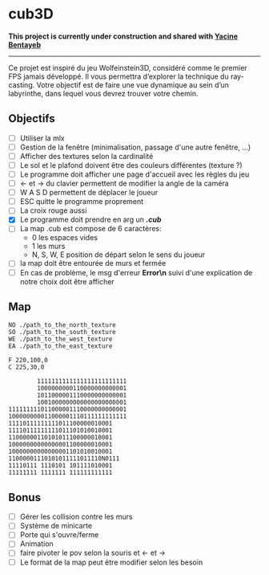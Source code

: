 # cub3D
**This project is currently under construction and shared with [Yacine Bentayeb](https://github.com/yace1)**

---

Ce projet est inspiré du jeu Wolfeinstein3D, considéré comme le premier FPS
jamais développé. Il vous permettra d’explorer la technique du ray-casting. Votre objectif
est de faire une vue dynamique au sein d’un labyrinthe, dans lequel vous devrez trouver
votre chemin.

## Objectifs
- [ ] Utiliser la mlx
- [ ] Gestion de la fenêtre (minimalisation, passage d'une autre fenêtre, ...)
- [ ] Afficher des textures selon la cardinalité
- [ ] Le sol et le plafond doivent être des couleurs différentes (texture ?)
- [ ] Le programme doit afficher une page d'accueil avec les règles du jeu
- [ ] <- et -> du clavier permettent de modifier la angle de la caméra
- [ ] W A S D permettent de déplacer le joueur
- [ ] ESC quitte le programme proprement
- [ ] La croix rouge aussi
- [x] Le programme doit prendre en arg un ***.cub***
- [ ] La map .cub est compose de 6 caractères:
    - 0 les espaces vides
    - 1 les murs
    - N, S, W, E position de départ selon le sens du joueur
- [ ] la map doit être entourée de murs et fermée
- [ ] En cas de problème, le msg d'erreur **Error\n** suivi d'une explication de notre choix doit être afficher

## Map
    NO ./path_to_the_north_texture
    SO ./path_to_the_south_texture
    WE ./path_to_the_west_texture
    EA ./path_to_the_east_texture

    F 220,100,0
    C 225,30,0

            1111111111111111111111111
            1000000000110000000000001
            1011000001110000000000001
            1001000000000000000000001
    111111111011000001110000000000001
    100000000011000001110111111111111
    11110111111111011100000010001
    11110111111111011101010010001
    11000000110101011100000010001
    10000000000000001100000010001
    10000000000000001101010010001
    11000001110101011111011110N0111
    11110111 1110101 101111010001
    11111111 1111111 111111111111

## Bonus
- [ ] Gérer les collision contre les murs
- [ ] Système de minicarte
- [ ] Porte qui s'ouvre/ferme
- [ ] Animation
- [ ] faire pivoter le pov selon la souris et <- et ->
- [ ] Le format de la map peut être modifier selon les besoin
